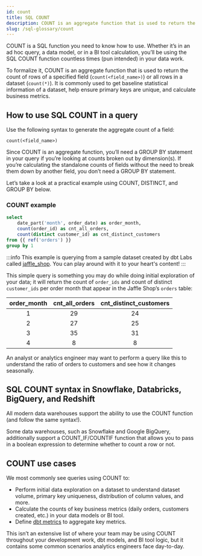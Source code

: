 ```yaml
---
id: count
title: SQL COUNT
description: COUNT is an aggregate function that is used to return the count of rows of a specified field or all rows in a dataset. It is commonly used to get baseline statistical information of a dataset, help ensure primary keys are unique, and calculate business metrics.
slug: /sql-glossary/count
---
```


<head>
    <title>Working with the SQL COUNT function</title>
</head>

COUNT is a SQL function you need to know how to use. Whether it’s in an ad hoc query, a data model, or in a BI tool calculation, you’ll be using the SQL COUNT function countless times (pun intended) in your data work.

To formalize it, COUNT is an aggregate function that is used to return the count of rows of a specified field (`count(<field_name>)`) or all rows in a dataset (`count(*)`). It is commonly used to get baseline statistical information of a dataset, help ensure primary keys are unique, and calculate business metrics.

## How to use SQL COUNT in a query

Use the following syntax to generate the aggregate count of a field:

`count(<field_name>)`

Since COUNT is an aggregate function, you’ll need a GROUP BY statement in your query if you’re looking at counts broken out by dimension(s). If you’re calculating the standalone counts of fields without the need to break them down by another field, you don’t need a GROUP BY statement.

Let’s take a look at a practical example using COUNT, DISTINCT, and GROUP BY below.

### COUNT example

```sql
select
	date_part('month', order_date) as order_month,
	count(order_id) as cnt_all_orders,
	count(distinct customer_id) as cnt_distinct_customers
from {{ ref('orders') }}
group by 1
```

:::info
This example is querying from a sample dataset created by dbt Labs called [jaffle_shop](https://github.com/dbt-labs/jaffle_shop). You can play around with it to your heart's content!
:::

This simple query is something you may do while doing initial exploration of your data; it will return the count of `order_ids` and count of distinct `customer_ids` per order month that appear in the Jaffle Shop’s `orders` table:

| order_month | cnt_all_orders | cnt_distinct_customers |
|:---:|:---:|:---:|
| 1 | 29 | 24 |
| 2 | 27 | 25 |
| 3 | 35 | 31 |
| 4 | 8 | 8 |

An analyst or analytics engineer may want to perform a query like this to understand the ratio of orders to customers and see how it changes seasonally.

## SQL COUNT syntax in Snowflake, Databricks, BigQuery, and Redshift

All modern data warehouses support the ability to use the COUNT function (and follow the same syntax!).

Some data warehouses, such as Snowflake and Google BigQuery, additionally support a COUNT_IF/COUNTIF function that allows you to pass in a boolean expression to determine whether to count a row or not.

## COUNT use cases

We most commonly see queries using COUNT to:
- Perform initial data exploration on a dataset to understand dataset volume, primary key uniqueness, distribution of column values, and more.
- Calculate the counts of key business metrics (daily orders, customers created, etc.) in your data models or BI tool.
- Define [dbt metrics](https://docs.getdbt.com/docs/building-a-dbt-project/metrics) to aggregate key metrics.

This isn’t an extensive list of where your team may be using COUNT throughout your development work, dbt models, and BI tool logic, but it contains some common scenarios analytics engineers face day-to-day.